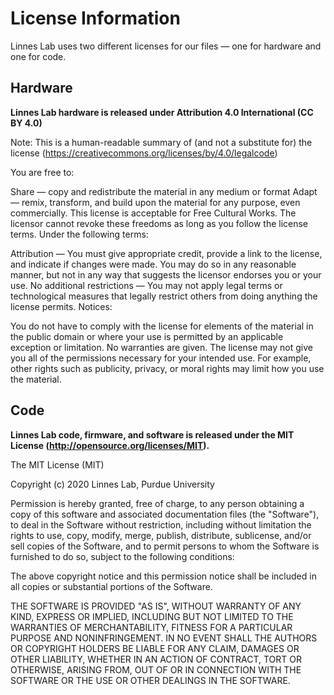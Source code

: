 # License Information

Linnes Lab uses two different licenses for our files — one for hardware and one for code.

## Hardware

**Linnes Lab hardware is released under Attribution 4.0 International (CC BY 4.0)**

Note: This is a human-readable summary of (and not a substitute for) the license (https://creativecommons.org/licenses/by/4.0/legalcode)

You are free to:

Share — copy and redistribute the material in any medium or format
Adapt — remix, transform, and build upon the material
for any purpose, even commercially.
 This license is acceptable for Free Cultural Works.
The licensor cannot revoke these freedoms as long as you follow the license terms.
Under the following terms:

Attribution — You must give appropriate credit, provide a link to the license, and indicate if changes were made. You may do so in any reasonable manner, but not in any way that suggests the licensor endorses you or your use.
No additional restrictions — You may not apply legal terms or technological measures that legally restrict others from doing anything the license permits.
Notices:

You do not have to comply with the license for elements of the material in the public domain or where your use is permitted by an applicable exception or limitation.
No warranties are given. The license may not give you all of the permissions necessary for your intended use. For example, other rights such as publicity, privacy, or moral rights may limit how you use the material.


## Code

**Linnes Lab code, firmware, and software is released under the MIT License (http://opensource.org/licenses/MIT).**

The MIT License (MIT)

Copyright (c) 2020 Linnes Lab, Purdue University

Permission is hereby granted, free of charge, to any person obtaining a copy
of this software and associated documentation files (the "Software"), to deal
in the Software without restriction, including without limitation the rights
to use, copy, modify, merge, publish, distribute, sublicense, and/or sell
copies of the Software, and to permit persons to whom the Software is
furnished to do so, subject to the following conditions:

The above copyright notice and this permission notice shall be included in all
copies or substantial portions of the Software.

THE SOFTWARE IS PROVIDED "AS IS", WITHOUT WARRANTY OF ANY KIND, EXPRESS OR
IMPLIED, INCLUDING BUT NOT LIMITED TO THE WARRANTIES OF MERCHANTABILITY,
FITNESS FOR A PARTICULAR PURPOSE AND NONINFRINGEMENT. IN NO EVENT SHALL THE
AUTHORS OR COPYRIGHT HOLDERS BE LIABLE FOR ANY CLAIM, DAMAGES OR OTHER
LIABILITY, WHETHER IN AN ACTION OF CONTRACT, TORT OR OTHERWISE, ARISING FROM,
OUT OF OR IN CONNECTION WITH THE SOFTWARE OR THE USE OR OTHER DEALINGS IN THE
SOFTWARE.
